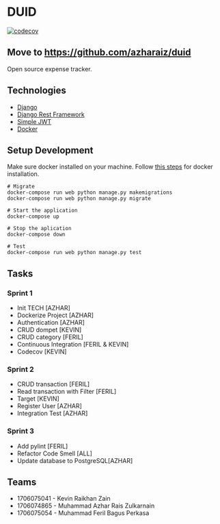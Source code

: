 # DUID
[![codecov](https://codecov.io/gh/azharaiz/duid/branch/master/graph/badge.svg)](https://codecov.io/gh/azharaiz/duid)

## Move to https://github.com/azharaiz/duid

Open source expense tracker.

## Technologies
- [Django](https://www.djangoproject.com/)
- [Django Rest Framework](https://www.django-rest-framework.org/)
- [Simple JWT](https://github.com/SimpleJWT/django-rest-framework-simplejwt)
- [Docker](https://www.docker.com/)

## Setup Development
Make sure docker installed on your machine. Follow [this steps](https://docs.docker.com/install/) 
for docker installation.

```
# Migrate
docker-compose run web python manage.py makemigrations
docker-compose run web python manage.py migrate

# Start the application
docker-compose up
   
# Stop the aplication
docker-compose down

# Test
docker-compose run web python manage.py test
```

## Tasks
### Sprint 1
- Init TECH [AZHAR]
- Dockerize Project [AZHAR]
- Authentication [AZHAR]
- CRUD dompet [KEVIN]
- CRUD category [FERIL]
- Continuous Integration [FERIL & KEVIN]
- Codecov [KEVIN]

### Sprint 2
- CRUD transaction [FERIL]
- Read transaction with Filter [FERIL]
- Target [KEVIN]
- Register User [AZHAR]
- Integration Test [AZHAR]

### Sprint 3
- Add pylint [FERIL]
- Refactor Code Smell [ALL]
- Update database to PostgreSQL[AZHAR]

## Teams
- 1706075041 - Kevin Raikhan Zain
- 1706074865 - Muhammad Azhar Rais Zulkarnain
- 1706075054 - Muhammad Feril Bagus Perkasa
